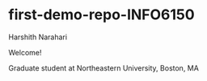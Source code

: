 # first-demo-repo-INFO6150

Harshith Narahari

Welcome! 

Graduate student at Northeastern University, Boston, MA

